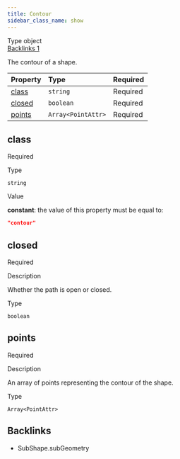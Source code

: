 ```yaml
---
title: Contour
sidebar_class_name: show
---
```


<div className="section-badges">

<div className="badge type">
        <span className="label">Type</span>
        <span className="value">object</span>
      </div>

<a href="#backlinks" className="badge backlinks">
          <span className="label">Backlinks</span>
          <span className="value">1</span>
        </a>

</div>

The contour of a shape.

<div className="property-preview">

<div className="property-table">

| Property          | Type                                                                                   | Required                                            |
| :---------------- | :------------------------------------------------------------------------------------- | :-------------------------------------------------- |
| [class](#class)   | `string`                                                                               | <span className="property-required">Required</span> |
| [closed](#closed) | `boolean`                                                                              | <span className="property-required">Required</span> |
| [points](#points) | <code>Array&lt;<Link to="/specs/vectorgraphics/point-attr">PointAttr</Link>&gt;</code> | <span className="property-required">Required</span> |

</div>

</div>

<div className="property">

<div className="property-heading">

## class

<span className="property-required">Required</span>

</div>

<div className="property-item">

Type

`string`

</div>

<div className="property-item">

Value

<div className="value-description">

**constant**: the value of this property must be equal to:

```json
"contour"
```

</div>

</div>

</div>

<div className="property">

<div className="property-heading">

## closed

<span className="property-required">Required</span>

</div>

<div className="property-item">

Description

Whether the path is open or closed.

</div>

<div className="property-item">

Type

`boolean`

</div>

</div>

<div className="property">

<div className="property-heading">

## points

<span className="property-required">Required</span>

</div>

<div className="property-item">

Description

An array of points representing the contour of the shape.

</div>

<div className="property-item">

Type

<code>Array&lt;<Link to="/specs/vectorgraphics/point-attr">PointAttr</Link>&gt;</code>

</div>

</div>

<div id="backlinks" className="section-backlinks">

<div className="backlinks-title"><h2>Backlinks</h2></div>

<ul className="backlinks-list">

<li className="backlink">
      <Link to='/specs/vectorgraphics/sub-shape#subgeometry'>SubShape.subGeometry</Link>
      </li>

</ul>

</div>

